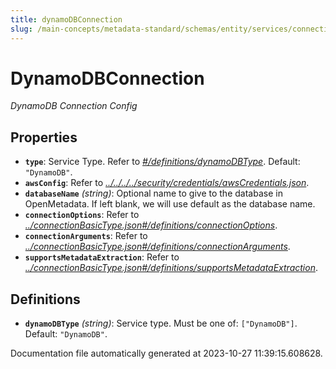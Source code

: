 ```yaml
---
title: dynamoDBConnection
slug: /main-concepts/metadata-standard/schemas/entity/services/connections/database/dynamodbconnection
---
```


# DynamoDBConnection

*DynamoDB Connection Config*

## Properties

- **`type`**: Service Type. Refer to *[#/definitions/dynamoDBType](#definitions/dynamoDBType)*. Default: `"DynamoDB"`.
- **`awsConfig`**: Refer to *[../../../../security/credentials/awsCredentials.json](#/../../../security/credentials/awsCredentials.json)*.
- **`databaseName`** *(string)*: Optional name to give to the database in OpenMetadata. If left blank, we will use default as the database name.
- **`connectionOptions`**: Refer to *[../connectionBasicType.json#/definitions/connectionOptions](#/connectionBasicType.json#/definitions/connectionOptions)*.
- **`connectionArguments`**: Refer to *[../connectionBasicType.json#/definitions/connectionArguments](#/connectionBasicType.json#/definitions/connectionArguments)*.
- **`supportsMetadataExtraction`**: Refer to *[../connectionBasicType.json#/definitions/supportsMetadataExtraction](#/connectionBasicType.json#/definitions/supportsMetadataExtraction)*.
## Definitions

- <a id="definitions/dynamoDBType"></a>**`dynamoDBType`** *(string)*: Service type. Must be one of: `["DynamoDB"]`. Default: `"DynamoDB"`.


Documentation file automatically generated at 2023-10-27 11:39:15.608628.
